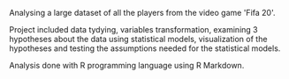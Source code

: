 Analysing a large dataset of all the players from the video game 'Fifa 20'.

Project included data tydying, variables transformation, examining 3 hypotheses about the data using statistical models, visualization of the hypotheses and testing the assumptions needed for the statistical models.

Analysis done with R programming language using R Markdown.

